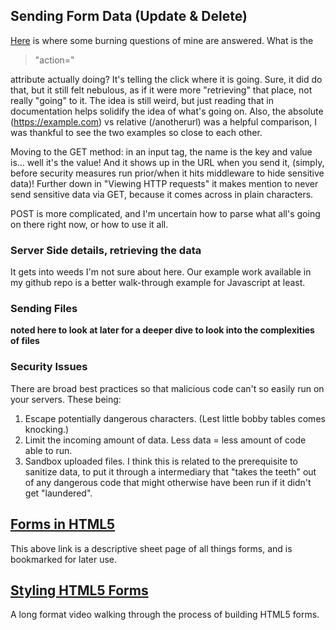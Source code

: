 ## Sending Form Data (Update & Delete)

[Here](https://developer.mozilla.org/en-US/docs/Learn/Forms/Sending_and_retrieving_form_data) is where some burning questions of mine are answered. What is the

> "action="

attribute actually doing? It's telling the click where it is going. Sure, it did do that, but it still felt nebulous, as if it were more "retrieving" that place, not really "going" to it. The idea is still weird, but just reading that in documentation helps solidify the idea of what's going on. Also, the absolute (https://example.com) vs relative (/anotherurl) was a helpful comparison, I was thankful to see the two examples so close to each other.

Moving to the GET method: in an input tag, the name is the key and value is... well it's the value! And it shows up in the URL when you send it, (simply, before security measures run prior/when it hits middleware to hide sensitive data)! Further down in "Viewing HTTP requests" it makes mention to never send sensitive data via GET, because it comes across in plain characters.

POST is more complicated, and I'm uncertain how to parse what all's going on there right now, or how to use it all.

### Server Side details, retrieving the data
It gets into weeds I'm not sure about here. Our example work available in my github repo is a better walk-through example for Javascript at least.

### Sending Files
__noted here to look at later for a deeper dive to look into the complexities of files__

### Security Issues

There are broad best practices so that malicious code can't so easily run on your servers. These being:

1. Escape potentially dangerous characters. (Lest little bobby tables comes knocking.)
2. Limit the incoming amount of data. Less data = less amount of code able to run.
3. Sandbox uploaded files. I think this is related to the prerequisite to sanitize data, to put it through a intermediary that "takes the teeth" out of any dangerous code that might otherwise have been run if it didn't get "laundered".

## [Forms in HTML5](https://htmlreference.io/forms/)
This above link is a descriptive sheet page of all things forms, and is bookmarked for later use.

## [Styling HTML5 Forms](https://www.youtube.com/playlist?list=PL4cUxeGkcC9g5_p_BVUGWykHfqx6bb7qK)
A long format video walking through the process of building HTML5 forms.
